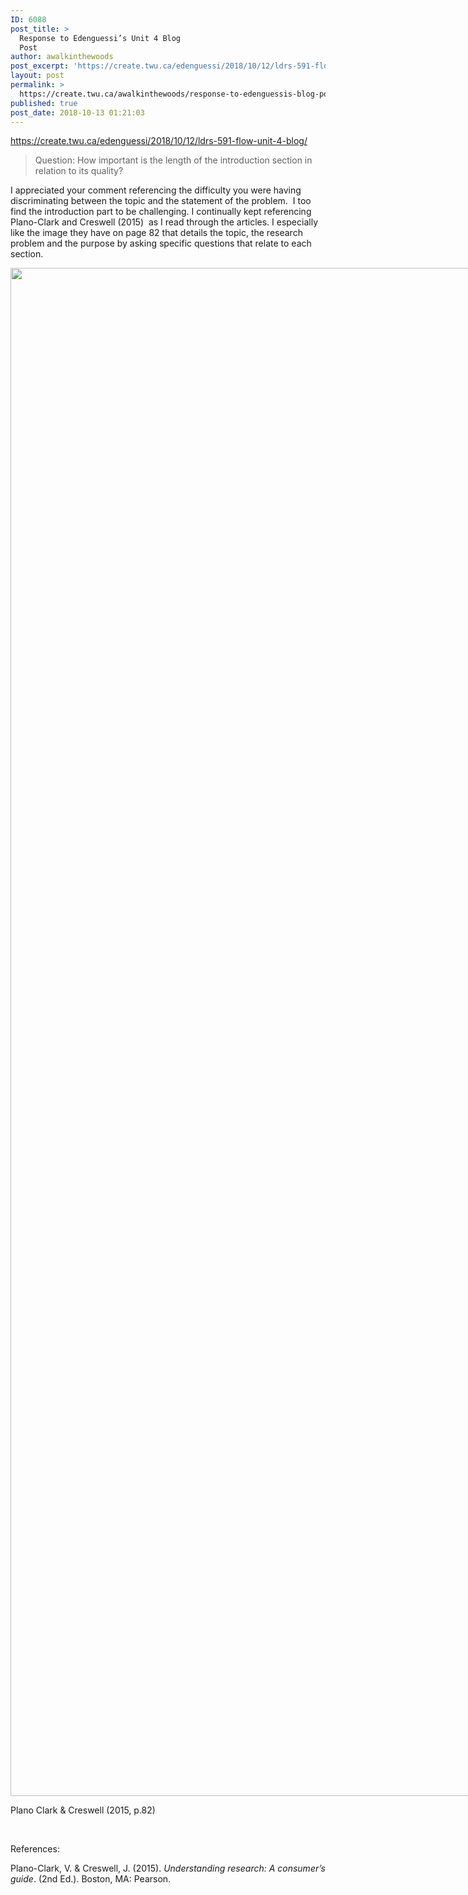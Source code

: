 ```yaml
---
ID: 6088
post_title: >
  Response to Edenguessi’s Unit 4 Blog
  Post
author: awalkinthewoods
post_excerpt: 'https://create.twu.ca/edenguessi/2018/10/12/ldrs-591-flow-unit-4-blog/ Question: How important is the length of the introduction section in relation to its quality? I appreciated your comment referencing the difficulty you were having discriminating between the topic and the statement of the problem. &nbsp;I too find the introduction part to be challenging. I continually kept referencing Plano-Clark and Creswell (2015) &nbsp;as I [&hellip;]'
layout: post
permalink: >
  https://create.twu.ca/awalkinthewoods/response-to-edenguessis-blog-post/
published: true
post_date: 2018-10-13 01:21:03
---
```

<p><a href="https://create.twu.ca/edenguessi/2018/10/12/ldrs-591-flow-unit-4-blog/">https://create.twu.ca/edenguessi/2018/10/12/ldrs-591-flow-unit-4-blog/</a></p>
<blockquote><p>Question: How important is the length of the introduction section in relation to its quality?</p></blockquote>
<p>I appreciated your comment referencing the difficulty you were having discriminating between the topic and the statement of the problem.  I too find the introduction part to be challenging. I continually kept referencing Plano-Clark and Creswell (2015)  as I read through the articles. I especially like the image they have on page 82 that details the topic, the research problem and the purpose by asking specific questions that relate to each section.</p>
<div id="attachment_544" style="width: 3878px" class="wp-caption alignnone"><img class="size-full wp-image-544" src="http://create.twu.ca/awalkinthewoods/files/2018/10/Understanding-the-Introduction-Section-2.jpg" alt="" width="3868" height="2445" srcset="https://create.twu.ca/awalkinthewoods/files/2018/10/Understanding-the-Introduction-Section-2.jpg 3868w, https://create.twu.ca/awalkinthewoods/files/2018/10/Understanding-the-Introduction-Section-2-300x190.jpg 300w, https://create.twu.ca/awalkinthewoods/files/2018/10/Understanding-the-Introduction-Section-2-768x485.jpg 768w, https://create.twu.ca/awalkinthewoods/files/2018/10/Understanding-the-Introduction-Section-2-1024x647.jpg 1024w, https://create.twu.ca/awalkinthewoods/files/2018/10/Understanding-the-Introduction-Section-2-676x427.jpg 676w" sizes="(max-width: 3868px) 100vw, 3868px" /><p class="wp-caption-text">Plano Clark &amp; Creswell (2015, p.82)</p></div>
<p>&nbsp;</p>
<p>References:</p>
<p>Plano-Clark, V. &amp; Creswell, J. (2015). <em>Understanding research: A consumer&#8217;s guide</em>. (2nd Ed.). Boston, MA: Pearson.</p>